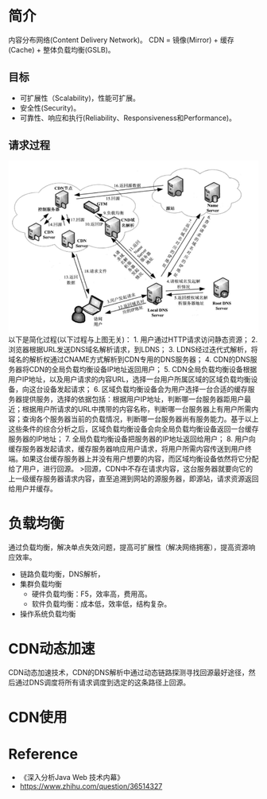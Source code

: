 # 简介
内容分布网络(Content Delivery Network)。
CDN = 镜像(Mirror) + 缓存(Cache) + 整体负载均衡(GSLB)。
## 目标
- 可扩展性（Scalability)，性能可扩展。
- 安全性(Security)。
- 可靠性、响应和执行(Reliability、Responsiveness和Performance)。
## 请求过程
![](/images/web/dns.PNG)
以下是简化过程(以下过程与上图无关)：
    1. 用户通过HTTP请求访问静态资源；
    2. 浏览器根据URL发送DNS域名解析请求，到LDNS；
    3. LDNS经过迭代式解析，将域名的解析权通过CNAME方式解析到CDN专用的DNS服务器；
    4. CDN的DNS服务器将CDN的全局负载均衡设备IP地址返回用户；
    5. CDN全局负载均衡设备根据用户IP地址，以及用户请求的内容URL，选择一台用户所属区域的区域负载均衡设备，向这台设备发起请求；
    6. 区域负载均衡设备会为用户选择一台合适的缓存服务器提供服务，选择的依据包括：根据用户IP地址，判断哪一台服务器距用户最近；根据用户所请求的URL中携带的内容名称，判断哪一台服务器上有用户所需内容；查询各个服务器当前的负载情况，判断哪一台服务器尚有服务能力。基于以上这些条件的综合分析之后，区域负载均衡设备会向全局负载均衡设备返回一台缓存服务器的IP地址；
    7. 全局负载均衡设备把服务器的IP地址返回给用户；
    8. 用户向缓存服务器发起请求，缓存服务器响应用户请求，将用户所需内容传送到用户终端。如果这台缓存服务器上并没有用户想要的内容，而区域均衡设备依然将它分配给了用户，进行回源。
    >回源，CDN中不存在请求内容，这台服务器就要向它的上一级缓存服务器请求内容，直至追溯到网站的源服务器，即源站，请求资源返回给用户并缓存。
# 负载均衡
通过负载均衡，解决单点失效问题，提高可扩展性（解决网络拥塞），提高资源响应效率。
- 链路负载均衡，DNS解析，
- 集群负载均衡
    - 硬件负载均衡：F5，效率高，费用高。
    - 软件负载均衡：成本低，效率低，结构复杂。
- 操作系统负载均衡

# CDN动态加速
CDN动态加速技术，CDN的DNS解析中通过动态链路探测寻找回源最好途径，然后通过DNS调度将所有请求调度到选定的这条路径上回源。

# CDN使用


# Reference
- 《深入分析Java Web 技术内幕》
-  https://www.zhihu.com/question/36514327